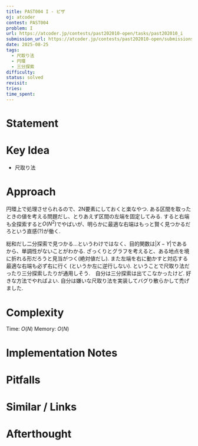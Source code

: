```yaml
---
title: PAST004 I - ピザ
oj: atcoder
contest: PAST004
problem: I
url: https://atcoder.jp/contests/past202010-open/tasks/past202010_i
submission_url: https://atcoder.jp/contests/past202010-open/submissions/68795380
date: 2025-08-25
tags:
  - 尺取り法
  - 円環
  - 三分探索
difficulty:
status: solved
revisit:
tries:
time_spent:
---
```


# Statement

# Key Idea
- 尺取り法
# Approach
円環上で処理させられるので、2N要素にしておくと楽なやつ.
ある区間を取ったときの値を考える問題だし、とりあえず区間の左端を固定してみる.
すると右端も全探索すると$O(N^2)$でやばいが、明らかに最適な右端はもっと賢く見つかるだろという直感(?)が働く.

総和だし二分探索で見つかる…というわけではなく、目的関数は$|X-Y|$であるから、単調性がないことがわかる.
ざっくりとグラフを考えると、ある地点を境に折れる形だろうと見当がつく(絶対値だし). 
また左端を右に動かすと対応する最適な右端も必ず右に行く (というか左に逆行しない).
ということで尺取り法だったり三分探索したりが通用しそう.　自分は三分探索は出てこなかったけど.
好きな方法でやればよい. 自分は嫌いな尺取り法を実装してバグり散らかして禿げました.
# Complexity
Time: $O(N)$
Memory: $O(N)$
# Implementation Notes

# Pitfalls

# Similar / Links

# Afterthought
